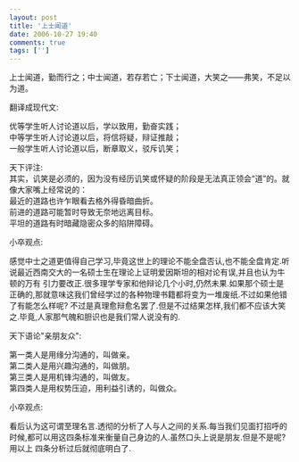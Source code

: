 ```yaml
---
layout: post
title: '上士闻道'
date: 2006-10-27 19:40
comments: true
tags: ['']
---
```


  
上士闻道，勤而行之；中士闻道，若存若亡；下士闻道，大笑之——弗笑，不足以为道。

翻译成现代文:

优等学生听人讨论道以后，学以致用，勤奋实践；  
中等学生听人讨论道以后，将信将疑，辩证推敲；  
一般学生听人讨论道以后，断章取义，驳斥讥笑；

天下评注:  
其实，讥笑是必须的，因为没有经历讥笑或怀疑的阶段是无法真正领会“道”的。就像大家嘴上经常说的：  
最近的道路也许乍眼看去格外得昏暗曲折。  
前进的道路可能暂时导致无奈地远离目标。  
平坦的道路有时暗藏隐密众多的陷阱障碍。

小卒观点:

感觉中士之道更值得自己学习,毕竟这世上的理论不能全盘否认,也不能全盘肯定.听说最近西南交大的一名硕士生在理论上证明爱因斯坦的相对论有误,并且也认为牛顿的万有
引力要改正.很多理学专家和他辩论几个小时,仍然未果.如果那个硕士是正确的,那就意味这我们曾经学过的各种物理书籍都将变为一堆废纸.不过如果他错了有能怎么样呢?
不过是真理愈辩愈名罢了.但是不过结果怎样,我们都不应该大笑之.毕竟,人家那气魄和胆识也是我们常人说没有的.

天下语论"亲朋友众":

第一类人是用缘分沟通的，叫做亲。  
第二类人是用兴趣沟通的，叫做朋。  
第三类人是用机锋沟通的，叫做友。  
第四类人是用权势压迫，用利益引诱的，叫做众。

小卒观点:

看后认为这可谓至理名言.透彻的分析了人与人之间的关系.每当我们见面打招呼的时候,都可以用这四条标准来衡量自己身边的人.虽然口头上说是朋友.但是不是呢?用以上
四条分析过后就彻底明白了.

